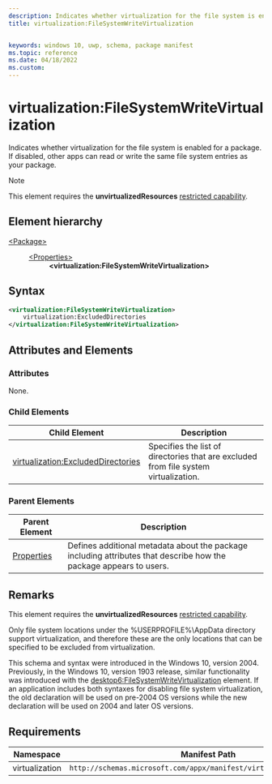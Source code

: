 ```yaml
---
description: Indicates whether virtualization for the file system is enabled for a package.
title: virtualization:FileSystemWriteVirtualization


keywords: windows 10, uwp, schema, package manifest
ms.topic: reference
ms.date: 04/18/2022
ms.custom: 
---
```


# virtualization:FileSystemWriteVirtualization

Indicates whether virtualization for the file system is enabled for a package. If disabled, other apps can read or write the same file system entries as your package. 

> [!NOTE]
> This element requires the  **unvirtualizedResources** [restricted capability](/windows/uwp/packaging/app-capability-declarations#restricted-capabilities).

## Element hierarchy

<dl>
<dt><a href="element-package.md">&lt;Package&gt;</a></dt>
<dd>
<dl>
<dt><a href="element-properties.md">&lt;Properties&gt;</a></dt>
<dd><b>&lt;virtualization:FileSystemWriteVirtualization&gt;</b></dd>
</dl>
</dd>
</dl>

## Syntax

``` xml
<virtualization:FileSystemWriteVirtualization>
    virtualization:ExcludedDirectories
</virtualization:FileSystemWriteVirtualization>
```
## Attributes and Elements

### Attributes

None.

### Child Elements

| Child Element | Description |
|---------------|-------------|
| [virtualization:ExcludedDirectories](element-virtualization-excludeddirectories.md) | Specifies the list of directories that are excluded from file system virtualization. |

### Parent Elements

| Parent Element | Description |
|---------------|-------------|
| [Properties](element-properties.md) | Defines additional metadata about the package including attributes that describe how the package appears to users.  |

## Remarks

This element requires the **unvirtualizedResources** [restricted capability](/windows/uwp/packaging/app-capability-declarations#restricted-capabilities).

Only file system locations under the %USERPROFILE%\AppData directory support virtualization, and therefore these are the only locations that can be specified to be excluded from virtualization.

This schema and syntax were introduced in the Windows 10, version 2004. Previously, in the Windows 10, version 1903 release, similar functionality was introduced with the [desktop6:FileSystemWriteVirtualization](schemas\appxpackage\uapmanifestschema\element-desktop6-filesystemwritevirtualization.md) element. If an application includes both syntaxes for disabling file system virtualization, the old declaration will be used on pre-2004 OS versions while the new declaration will be used on 2004 and later OS versions.

## Requirements

| Namespace | Manifest Path | 
|---------------|-------------------------------------------------------------|
| virtualization | `http://schemas.microsoft.com/appx/manifest/virtualization/windows10` |

 

 
